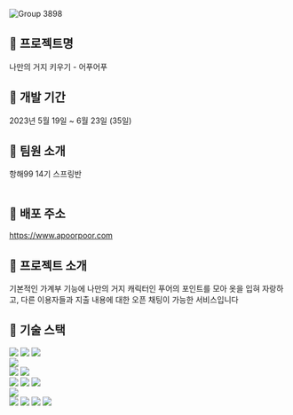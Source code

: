 ![Group 3898](https://github.com/Apoorpoor/Apoorpoor_Frontend/assets/127721029/8d371cc4-1283-4fe4-b3cf-4e72dd908561)

## 🌊 프로젝트명
나만의 거지 키우기 - 어푸어푸

## 🌊 개발 기간
2023년 5월 19일 ~ 6월 23일 (35일)

## 🌊 팀원 소개
항해99 14기 스프링반
<table>
  <tbody>
    <tr>
<!--       <td align="center"><a href="https://github.com/SAEMMM"><img src="https://avatars.githubusercontent.com/u/127721029?v=4" width="100px;" alt=""/><br /><sub><b>FE 리더 : 신샘</b></sub></a><br /></td>
      <td align="center"><a href="https://github.com/wlsud80)"><img src="https://avatars.githubusercontent.com/u/128350568?v=4" width="100px;" alt=""/><br /><sub><b>FE 팀원 : 김진영</b></sub></a><br /></td>
      <td align="center"><a href="https://github.com/WCL08"><img src="https://avatars.githubusercontent.com/u/122882419?v=4" width="100px;" alt=""/><br /><sub><b>FE 팀원 : 이우철</b></sub></a><br /></td> -->
    </tr>
  </tbody>
</table>

## 🌊 배포 주소
https://www.apoorpoor.com

## 🌊 프로젝트 소개
기본적인 가계부 기능에 나만의 거지 캐릭터인 푸어의 포인트를 모아 옷을 입혀 자랑하고, 다른 이용자들과 지출 내용에 대한 오픈 채팅이 가능한 서비스입니다

## 🌊 기술 스택
<img src="https://img.shields.io/badge/github-181717?style=for-the-badge&logo=github&logoColor=white"> <img src="https://img.shields.io/badge/git-F05032?style=for-the-badge&logo=git&logoColor=white"> <img src="https://img.shields.io/badge/vscode-007ACC?style=for-the-badge&logo=visualstudiocode&logoColor=white"><br />
<img src="https://img.shields.io/badge/yarn-2C8EBB?style=for-the-badge&logo=yarn&logoColor=white"><br />
<img src="https://img.shields.io/badge/react-61DAFB?style=for-the-badge&logo=react&logoColor=black"> <img src="https://img.shields.io/badge/typescript-3178C6?style=for-the-badge&logo=typescript&logoColor=white"> <br />
<img src="https://img.shields.io/badge/axios-5A29E4?style=for-the-badge&logo=axios&logoColor=white"> <img src="https://img.shields.io/badge/reactquery-FF4154?style=for-the-badge&logo=reactquery&logoColor=white"> <img src="https://img.shields.io/badge/scss-CC6699?style=for-the-badge&logo=sass&logoColor=white"> <br />
<img src="https://img.shields.io/badge/vercel-000000?style=for-the-badge&logo=vercel&logoColor=white"> <br />
<img src="https://img.shields.io/badge/figma-F24E1E?style=for-the-badge&logo=figma&logoColor=white"> <img src="https://img.shields.io/badge/notion-000000?style=for-the-badge&logo=notion&logoColor=white"> <img src="https://img.shields.io/badge/slack-4A154B?style=for-the-badge&logo=slack&logoColor=white"> <img src="https://img.shields.io/badge/googlesheets-34A853?style=for-the-badge&logo=googlesheets&logoColor=white">
